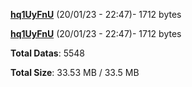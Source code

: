 [**hq1UyFnU**](/data/hq1UyFnU.txt) (20/01/23 - 22:47)- 1712 bytes

[**hq1UyFnU**](/data/hq1UyFnU.txt) (20/01/23 - 22:47)- 1712 bytes

**Total Datas**: 5548

**Total Size**: 33.53 MB / 33.5 MB